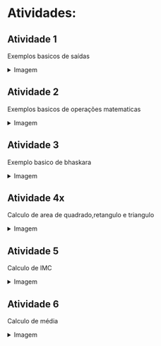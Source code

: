 # Atividades:

## Atividade 1
Exemplos basicos de saídas
<details>
<summary>Imagem</summary>
  <img src="atividade-1.png" alt="Imagem Atividade 1" height="600">
</details>


## Atividade 2
Exemplos basicos de operações matematicas
<details>
<summary>Imagem</summary>
  <img src="atividade-2.png" alt="Imagem Atividade 2" height="600">
</details>

## Atividade 3
Exemplo basico de bhaskara
<details>
<summary>Imagem</summary>
  <img src="atividade-3.png" alt="Imagem Atividade 3" height="600">
</details>

## Atividade 4x
Calculo de area de quadrado,retangulo e triangulo
<details>
<summary>Imagem</summary>
  <img src="atividade-4.png" alt="Imagem Atividade 4" height="600">
</details>

## Atividade 5
Calculo de IMC
<details>
<summary>Imagem</summary>
  <img src="atividade-5.png" alt="Imagem Atividade 5" height="600">
</details>

## Atividade 6
Calculo de média 
<details>
<summary>Imagem</summary>
  <img src="atividade-6.png" alt="Imagem Atividade 6" height="600">
</details>
